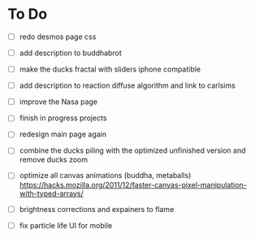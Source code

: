 # To Do
- [ ] redo desmos page css
- [ ] add description to buddhabrot
- [ ] make the ducks fractal with sliders iphone compatible
- [ ] add description to reaction diffuse algorithm and link to carlsims
- [ ] improve the Nasa page
- [ ] finish in progress projects
- [ ] redesign main page again
- [ ] combine the ducks piling with the optimized unfinished version and remove ducks zoom
- [ ] optimize all canvas animations (buddha, metaballs) https://hacks.mozilla.org/2011/12/faster-canvas-pixel-manipulation-with-typed-arrays/
- [ ] brightness corrections and expainers to flame
- [ ] fix particle life UI for mobile

